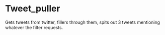 # Tweet_puller
Gets tweets from twitter, fillers through them, spits out 3 tweets mentioning whatever the filter requests.

